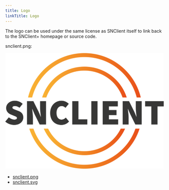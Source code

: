 ```yaml
---
title: Logo
linkTitle: Logo
---
```


The logo can be used under the same license as SNClient itself to link back to
the SNClient+ homepage or source code.

snclient.png:

[![SNClient+ Logo](snclient.png "SNClient+ Logo")](snclient.png)

- [snclient.png](snclient.png)
- [snclient.svg](snclient.svg)
